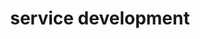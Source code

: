 ---
layout: layout-categories
title: service development
nav: false
permalink: /projects/service-development/
---